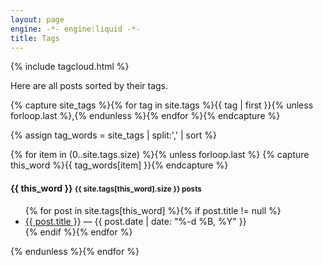 ```yaml
---
layout: page
engine: -*- engine:liquid -*-
title: Tags
---
```


<div class="row">
<div class="col-sm-12 col-lg-10 offset-lg-1">
{% include tagcloud.html %}
<p>
Here are all posts sorted by their tags.
</p>

<!-- Get the tag name for every tag on the site and set them
to the `site_tags` variable. -->
{% capture site_tags %}{% for tag in site.tags %}{{ tag | first }}{% unless forloop.last %},{% endunless %}{% endfor %}{% endcapture %}

<!-- `tag_words` is a sorted array of the tag names. -->
{% assign tag_words = site_tags | split:',' | sort %}

{% for item in (0..site.tags.size) %}{% unless forloop.last %}
{% capture this_word %}{{ tag_words[item] }}{% endcapture %}
<h4 class="hilink" id="{{ this_word | cgi_escape }}">{{ this_word }} <small class="text-muted">{{ site.tags[this_word].size }} posts</small></h4>
<ul>
{% for post in site.tags[this_word] %}{% if post.title != null %}
<li><a href="{{ post.url }}">{{ post.title }}</a> &mdash; <date class="text-muted">{{ post.date | date: "%-d %B, %Y" }}</date></li>
{% endif %}{% endfor %}
</ul>
{% endunless %}{% endfor %}
</div>
</div>


